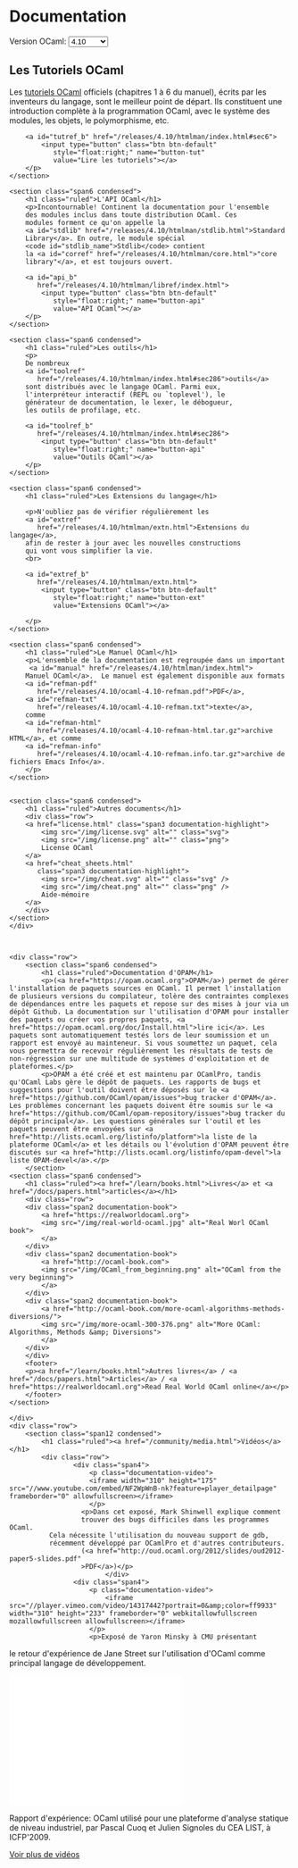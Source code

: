 <!-- ((! set title Docs !)) ((! set documentation !)) ((! set nobreadcrumb !)) -->

<script type="text/javascript">
 <!--  null;
 // This script changes links depending on the selected ocaml version
 function changeLink(version, right, id) {
     let ref = '/releases/' + version + right;
     let link = document.getElementById(id);
     link.setAttribute("href", ref);
 }

 function setVersion(version) {
     var list = document.getElementsByClassName("form-control");
     for (let item of list) {
	 item.value = version;
     }

     changeLink(version, '/htmlman/extn.html', "extref");
     changeLink(version, '/htmlman/extn.html', "extref_b");
     changeLink(version, '/htmlman/index.html', "manual");
     changeLink(version, '/htmlman/core.html', "corref");
     changeLink(version, '/htmlman/index.html#sec286', "toolref");
     changeLink(version, '/htmlman/index.html#sec286', "toolref_b");
     changeLink(version, '/htmlman/index.html#sec6', "tutref");
     changeLink(version, '/htmlman/index.html#sec6', "tutref_b");
     changeLink(version, '/htmlman/stdlib.html', "stdlib");
     changeLink(version, '/htmlman/libref/index.html', "api_b");
     changeLink(version, '/ocaml-' + version + '-refman.pdf', "refman-pdf");
     changeLink(version, '/ocaml-' + version + '-refman.txt', "refman-txt");
     changeLink(version, '/ocaml-' + version + '-refman-html.tar.gz', "refman-html");
     changeLink(version, '/ocaml-' + version + '-refman.info.tar.gz', "refman-info");

     let stdlib = "Stdlib";
     if (parseFloat(version) < 4.08) { stdlib = "Pervasives"; }
     document.getElementById("stdlib_name").textContent=stdlib;
 }

 function refresh(){
     let version = document.Versions.selector.options[document.Versions.selector.selectedIndex].value;
     setVersion(version);
 }
 window.onload = refresh;
 //-->
</script>

<div class="container">
    <h1>Documentation</h1>
    <div class="form-group">
	<form name="Versions">
	    <label for="version-selector"
		   style="display:inline;">Version OCaml:</label>
	    <select class="form-control" id="version-selector" name="selector"
		    style="width: 10ex;vertical-align: baseline;"
		    onChange="refresh()">
		<option>4.10</option>
		<option>4.09</option>
		<option>4.08</option>
		<option>4.07</option>
		<option>4.06</option>
		<option>4.05</option>
		<option>4.04</option>
		<option>4.03</option>
		<option>4.02</option>
		<option>4.01</option>
	    </select>
	</form>
    </div>
    <div class="row">
	<section class="span6 condensed">
	    <h1 class="ruled">Les Tutoriels OCaml</h1>
	    <p>Les 
		<a id="tutref"
		   href="/releases/4.10/htmlman/index.html#sec6">tutoriels OCaml</a>
		officiels (chapitres 1 à 6 du manuel), écrits par les
		inventeurs du langage, sont le meilleur point de
		départ. Ils constituent une introduction complète à la
		programmation OCaml, avec le système des modules, les
		objets, le polymorphisme, etc.

		<a id="tutref_b" href="/releases/4.10/htmlman/index.html#sec6">
		    <input type="button" class="btn btn-default"
			   style="float:right;" name="button-tut"
			   value="Lire les tutoriels"></a>
	    </p>
	</section>

	<section class="span6 condensed">
	    <h1 class="ruled">L'API OCaml</h1>
	    <p>Incontournable! Continent la documentation pour l'ensemble
	    des modules inclus dans toute distribution OCaml. Ces
		modules forment ce qu'on appelle la
		<a id="stdlib" href="/releases/4.10/htmlman/stdlib.html">Standard
		Library</a>. En outre, le module spécial 
		<code id="stdlib_name">Stdlib</code> contient
		la <a id="corref" href="/releases/4.10/htmlman/core.html">"core
		library"</a>, et est toujours ouvert.

		<a id="api_b"
		   href="/releases/4.10/htmlman/libref/index.html">
		    <input type="button" class="btn btn-default"
			   style="float:right;" name="button-api"
			   value="API OCaml"></a>
	    </p>
	</section>

	<section class="span6 condensed">
	    <h1 class="ruled">Les outils</h1>
	    <p>
		De nombreux
		<a id="toolref"
		   href="/releases/4.10/htmlman/index.html#sec286">outils</a>
		sont distribués avec le langage OCaml. Parmi eux,
		l'interpréteur interactif (REPL ou `toplevel'), le
		générateur de documentation, le lexer, le débogueur,
		les outils de profilage, etc.

		<a id="toolref_b"
		   href="/releases/4.10/htmlman/index.html#sec286">
		    <input type="button" class="btn btn-default"
			   style="float:right;" name="button-api"
			   value="Outils OCaml"></a>
	    </p>
	</section>

	<section class="span6 condensed">
	    <h1 class="ruled">Les Extensions du langage</h1>

	    <p>N'oubliez pas de vérifier régulièrement les
		<a id="extref"
		   href="/releases/4.10/htmlman/extn.html">Extensions du langage</a>,
		afin de rester à jour avec les nouvelles constructions
		qui vont vous simplifier la vie.
		<br>

		<a id="extref_b"
		   href="/releases/4.10/htmlman/extn.html">
		    <input type="button" class="btn btn-default"
			   style="float:right;" name="button-ext"
			   value="Extensions OCaml"></a>

	    </p>
	</section>

	<section class="span6 condensed">
	    <h1 class="ruled">Le Manuel OCaml</h1>
	    <p>L'ensemble de la documentation est regroupée dans un important
		 <a id="manual" href="/releases/4.10/htmlman/index.html">
		Manuel OCaml</a>.  Le manuel est également disponible aux formats
		<a id="refman-pdf"
		   href="/releases/4.10/ocaml-4.10-refman.pdf">PDF</a>,
		<a id="refman-txt"
		   href="/releases/4.10/ocaml-4.10-refman.txt">texte</a>,
		comme
		<a id="refman-html"
		   href="/releases/4.10/ocaml-4.10-refman-html.tar.gz">archive HTML</a>, et comme
		<a id="refman-info"
		   href="/releases/4.10/ocaml-4.10-refman.info.tar.gz">archive de fichiers Emacs Info</a>.
	    </p>
	</section>


	<section class="span6 condensed">
	    <h1 class="ruled">Autres documents</h1>
	    <div class="row">
		<a href="license.html" class="span3 documentation-highlight">
		    <img src="/img/license.svg" alt="" class="svg">
		    <img src="/img/license.png" alt="" class="png">
		    License OCaml
		</a>
		<a href="cheat_sheets.html"
		   class="span3 documentation-highlight">
		    <img src="/img/cheat.svg" alt="" class="svg" />
		    <img src="/img/cheat.png" alt="" class="png" />
		    Aide-mémoire
		</a>
	    </div>
	</section>
    </div>

		

    <div class="row">
        <section class="span6 condensed">
            <h1 class="ruled">Documentation d'OPAM</h1>
            <p>(<a href="https://opam.ocaml.org">OPAM</a>) permet de gérer l'installation de paquets sources en OCaml. Il permet l'installation de plusieurs versions du compilateur, tolère des contraintes complexes de dépendances entre les paquets et repose sur des mises à jour via un dépôt Github. La documentation sur l'utilisation d'OPAM pour installer des paquets ou créer vos propres paquets, <a href="https://opam.ocaml.org/doc/Install.html">lire ici</a>. Les paquets sont automatiquement testés lors de leur soumission et un rapport est envoyé au mainteneur. Si vous soumettez un paquet, cela vous permettra de recevoir régulièrement les résultats de tests de non-régression sur une multitude de systèmes d'exploitation et de plateformes.</p>
            <p>OPAM a été créé et est maintenu par OCamlPro, tandis qu'OCaml Labs gère le dépôt de paquets. Les rapports de bugs et suggestions pour l'outil doivent être déposés sur le <a href="https://github.com/OCaml/opam/issues">bug tracker d'OPAM</a>. Les problèmes concernant les paquets doivent être soumis sur le <a href="https://github.com/OCaml/opam-repository/issues">bug tracker du dépôt principal</a>. Les questions générales sur l'outil et les paquets peuvent être envoyées sur <a href="http://lists.ocaml.org/listinfo/platform">la liste de la plateforme OCaml</a> et les détails ou l'évolution d'OPAM peuvent être discutés sur <a href="http://lists.ocaml.org/listinfo/opam-devel">la liste OPAM-devel</a>.</p>
        </section>
	<section class="span6 condensed">
	    <h1 class="ruled"><a href="/learn/books.html">Livres</a> et <a href="/docs/papers.html">articles</a></h1>
	    <div class="row">
		<div class="span2 documentation-book">
		    <a href="https://realworldocaml.org">
			<img src="/img/real-world-ocaml.jpg" alt="Real Worl OCaml book">
		    </a>
		</div>
		<div class="span2 documentation-book">
		    <a href="http://ocaml-book.com">
			<img src="/img/OCaml_from_beginning.png" alt="OCaml from the very beginning">
		    </a>
		</div>
		<div class="span2 documentation-book">
		    <a href="http://ocaml-book.com/more-ocaml-algorithms-methods-diversions/">
			<img src="/img/more-ocaml-300-376.png" alt="More OCaml: Algorithms, Methods &amp; Diversions">
		    </a>
		</div>
	    </div>
	    <footer>
		<p><a href="/learn/books.html">Autres livres</a> / <a href="/docs/papers.html">Articles</a> / <a href="https://realworldocaml.org">Read Real World OCaml online</a></p>
	    </footer>
	</section>

    </div>
    <div class="row">
        <section class="span12 condensed">
            <h1 class="ruled"><a href="/community/media.html">Vidéos</a></h1>
            <div class="row">
                    <div class="span4">
                        <p class="documentation-video">
						<iframe width="310" height="175" src="//www.youtube.com/embed/NF2WpWnB-nk?feature=player_detailpage" frameborder="0" allowfullscreen></iframe>
                        </p>
                      <p>Dans cet exposé, Mark Shinwell explique comment
                      trouver des bugs difficiles dans les programmes OCaml.
		      Cela nécessite l'utilisation du nouveau support de gdb,
		      récemment développé par OCamlPro et d'autres contributeurs.
					  (<a href="http://oud.ocaml.org/2012/slides/oud2012-paper5-slides.pdf"
                      >PDF</a>)</p>
                            </div>
                    <div class="span4">
                        <p class="documentation-video">
                            <iframe src="//player.vimeo.com/video/14317442?portrait=0&amp;color=ff9933" width="310" height="233" frameborder="0" webkitallowfullscreen mozallowfullscreen allowfullscreen></iframe>
                        </p>
                        <p>Exposé de Yaron Minsky à CMU présentant
le retour d'expérience de Jane Street sur l'utilisation d'OCaml comme
principal langage de développement.</p>
                    </div>
                    <div class="span4">
                        <p class="documentation-video">
                            <iframe src="//player.vimeo.com/video/6652523?portrait=0&amp;color=ff9933" width="310" height="233" frameborder="0" webkitallowfullscreen mozallowfullscreen allowfullscreen></iframe>
                        </p>
                        <p>Rapport d'expérience: OCaml utilisé pour une
plateforme d'analyse statique de niveau industriel, par
                        Pascal Cuoq et Julien Signoles du CEA LIST, à ICFP'2009.</p>
                    </div>
            </div>
            <footer>
                <p><a href="/community/media.html">Voir plus de vidéos</a></p>
            </footer>
        </section>
    </div>
</div>

